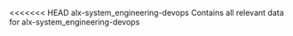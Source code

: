 <<<<<<< HEAD
alx-system_engineering-devops
Contains all relevant data for alx-system_engineering-devops


